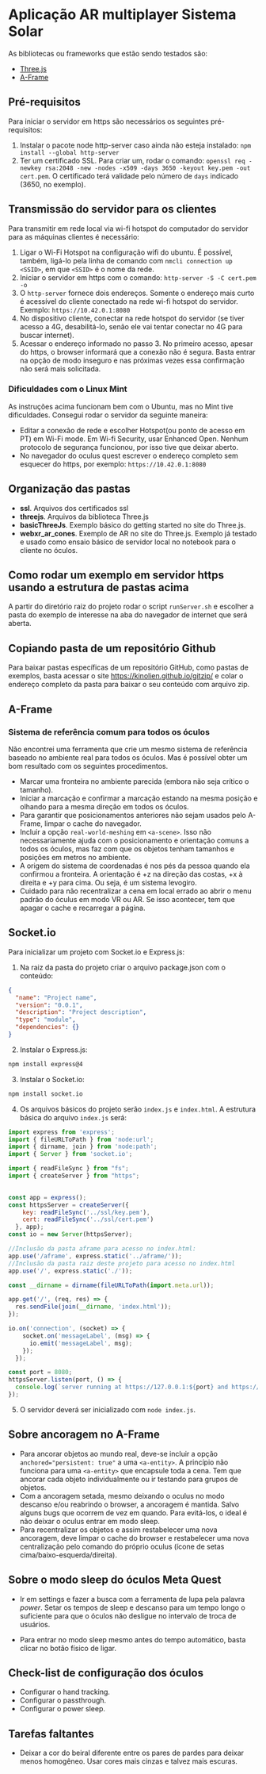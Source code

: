 # Aplicação AR multiplayer Sistema Solar

As bibliotecas ou frameworks que estão sendo testados são:
- [Three.js](https://threejs.org/)
- [A-Frame](https://aframe.io/)


## Pré-requisitos

Para iniciar o servidor em https são necessários os seguintes pré-requisitos:
1) Instalar o pacote node http-server caso ainda não esteja instalado: `npm install --global http-server`
2) Ter um certificado SSL. Para criar um, rodar o comando: `openssl req -newkey rsa:2048 -new -nodes -x509 -days 3650 -keyout key.pem -out cert.pem`. O certificado terá validade pelo número de `days` indicado (3650, no exemplo).

## Transmissão do servidor para os clientes

Para transmitir em rede local via wi-fi hotspot do computador do servidor para as máquinas clientes é necessário:

1) Ligar o Wi-Fi Hotspot na configuração wifi do ubuntu. É possível, também, ligá-lo pela linha de comando com `nmcli connection up <SSID>`, em que `<SSID>` é o nome da rede. 
2) Iniciar o servidor em https com o comando: `http-server -S -C cert.pem -o`
3) O `http-server` fornece dois endereços. Somente o endereço mais curto é acessível do cliente conectado na rede wi-fi hotspot do servidor. Exemplo: `https://10.42.0.1:8080`
4) No dispositivo cliente, conectar na rede hotspot do servidor (se tiver acesso a 4G, desabilitá-lo, senão ele vai tentar conectar no 4G para buscar internet).
5) Acessar o endereço informado no passo 3. No primeiro acesso, apesar do https, o browser informará que a conexão não é segura. Basta entrar na opção de modo inseguro e nas próximas vezes essa confirmação não será mais solicitada.

### Dificuldades com o Linux Mint

As instruções acima funcionam bem com o Ubuntu, mas no Mint tive dificuldades. Consegui rodar o servidor da seguinte maneira:

- Editar a conexão de rede e escolher Hotspot(ou ponto de acesso em PT) em Wi-Fi mode. Em Wi-fi Security, usar Enhanced Open. Nenhum protocolo de segurança funcionou, por isso tive que deixar aberto.
- No navegador do oculus quest escrever o endereço completo sem esquecer do https, por exemplo: `https://10.42.0.1:8080`

## Organização das pastas

- **ssl**. Arquivos dos certificados ssl
- **threejs**. Arquivos da biblioteca Three.js
- **basicThreeJs**. Exemplo básico do getting started no site do Three.js.
- **webxr_ar_cones**. Exemplo de AR no site do Three.js. Exemplo já testado e usado como ensaio básico de servidor local no notebook para o cliente no óculos.

## Como rodar um exemplo em servidor https usando a estrutura de pastas acima

A partir do diretório raiz do projeto rodar o script `runServer.sh` e escolher a pasta do exemplo de interesse na aba do navegador de internet que será aberta.

## Copiando pasta de um repositório Github

Para baixar pastas específicas de um repositório GitHub, como pastas de exemplos, basta acessar o site https://kinolien.github.io/gitzip/ e colar o endereço completo da pasta para baixar o seu conteúdo com arquivo zip.

## A-Frame

### Sistema de referência comum para todos os óculos

Não encontrei uma ferramenta que crie um mesmo sistema de referência baseado no ambiente real para todos os óculos. Mas é possível obter um bom resultado com os seguintes procedimentos.

- Marcar uma fronteira no ambiente parecida (embora não seja crítico o tamanho).
- Iniciar a marcação e confirmar a marcação estando na mesma posição e olhando para a mesma direção em todos os óculos.
- Para garantir que posicionamentos anteriores não sejam usados pelo A-Frame, limpar o cache do navegador.
- Incluir a opção `real-world-meshing` em `<a-scene>`. Isso não necessariamente ajuda com o posicionamento e orientação comuns a todos os óculos, mas faz com que os objetos tenham tamanhos e posições em metros no ambiente.
- A origem do sistema de coordenadas é nos pés da pessoa quando ela confirmou a fronteira. A orientação é +z na direção das costas, +x à direita e +y para cima. Ou seja, é um sistema levogiro.
- Cuidado para não recentralizar a cena em local errado ao abrir o menu padrão do óculus em modo VR ou AR. Se isso acontecer, tem que apagar o cache e recarregar a página.

## Socket.io

Para inicializar um projeto com Socket.io e Express.js:

1) Na raiz da pasta do projeto criar o arquivo package.json com o conteúdo:
```json
{
  "name": "Project name",
  "version": "0.0.1",
  "description": "Project description",
  "type": "module",
  "dependencies": {}
}
```

2) Instalar o Express.js:
```bash
npm install express@4
```

3) Instalar o Socket.io:
```bash
npm install socket.io
```

4) Os arquivos básicos do projeto serão `index.js` e `index.html`. A estrutura básica do arquivo `index.js` será:
```js
import express from 'express';
import { fileURLToPath } from 'node:url';
import { dirname, join } from 'node:path';
import { Server } from 'socket.io';

import { readFileSync } from "fs";
import { createServer } from "https";

   
const app = express();
const httpsServer = createServer({
    key: readFileSync('../ssl/key.pem'),
    cert: readFileSync('../ssl/cert.pem')
  }, app);
const io = new Server(httpsServer);

//Inclusão da pasta aframe para acesso no index.html:
app.use('/aframe', express.static('../aframe/'));
//Inclusão da pasta raiz deste projeto para acesso no index.html
app.use('/', express.static('./'));

const __dirname = dirname(fileURLToPath(import.meta.url));

app.get('/', (req, res) => {
  res.sendFile(join(__dirname, 'index.html'));
});

io.on('connection', (socket) => {
    socket.on('messageLabel', (msg) => {
      io.emit('messageLabel', msg);
    });
  });

const port = 8080;
httpsServer.listen(port, () => {
  console.log(`server running at https://127.0.0.1:${port} and https://10.42.0.1:${port}`);
});
```

5) O servidor deverá ser inicializado com `node index.js`.

## Sobre ancoragem no A-Frame

- Para ancorar objetos ao mundo real, deve-se incluir a opção `anchored="persistent: true"` a uma `<a-entity>`. A princípio não funciona para uma `<a-entity>` que encapsule toda a cena. Tem que ancorar cada objeto individualmente ou ir testando para grupos de objetos.
- Com a ancoragem setada, mesmo deixando o oculus no modo descanso e/ou reabrindo o browser, a ancoragem é mantida. Salvo alguns bugs que ocorrem de vez em quando. Para evitá-los, o ideal é não deixar o oculus entrar em modo sleep.
- Para recentralizar os objetos e assim restabelecer uma nova ancoragem, deve limpar o cache do browser e restabelecer uma nova centralização pelo comando do próprio oculus (ícone de setas cima/baixo-esquerda/direita).

## Sobre o modo sleep do óculos Meta Quest

- Ir em settings e fazer a busca com a ferramenta de lupa pela palavra *power*. Setar os tempos de sleep e descanso para um tempo longo o suficiente para que o óculos não desligue no intervalo de troca de usuários.

- Para entrar no modo sleep mesmo antes do tempo automático, basta clicar no botão físico de ligar.

## Check-list de configuração dos óculos

- Configurar o hand tracking.
- Configurar o passthrough.
- Configurar o power sleep.

## Tarefas faltantes

- Deixar a cor do beiral diferente entre os pares de pardes para deixar menos homogêneo. Usar cores mais cinzas e talvez mais escuras.